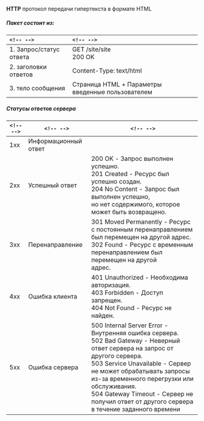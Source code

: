 **HTTP** протокол передачи гипертекста в формате HTML

##### Пакет состоит из:  

| `<!-- -->`                               | `<!-- -->`                                                                              |
| :----------------------------------------- | :---------------------------------------------------------------------------------------- |
| 1. Запрос/статус ответа | GET /site/site<br />200 OK                                                                |
| 2. заголовки ответов       | Content-Type: text/html                                                                   |
| 3. тело сообщения             | Страница HTML + Параметры введенные пользователем |



##### Статусы ответов сервера

| `<!-- -->` | `<!-- -->`                            | `<!-- -->`                                                                                                                                                                                                                                                                                                                                                                                                                                                                                                                                                 |
| ------------ | --------------------------------------- | ------------------------------------------------------------------------------------------------------------------------------------------------------------------------------------------------------------------------------------------------------------------------------------------------------------------------------------------------------------------------------------------------------------------------------------------------------------------------------------------------------------------------------------------------------------ |
| 1xx          | Информационный ответ |                                                                                                                                                                                                                                                                                                                                                                                                                                                                                                                                                              |
| 2xx          | Успешный ответ             | 200 OK - Запрос выполнен успешно.<br />201 Created - Ресурс был успешно создан.<br />204 No Content - Запрос был выполнен успешно, <br />но нет содержимого, которое может быть возвращено.                                                                                                                                                                                                                                                     |
| 3xx          | Перенаправление          | 301 Moved Permanently - Ресурс с постоянным перенаправлением<br />был перемещен на другой адрес.<br />302 Found - Ресурс с временным перенаправлением был перемещен на другой <br />адрес.                                                                                                                                                                                                                                                |
| 4xx          | Ошибка клиента             | 401 Unauthorized - Необходима авторизация.<br />403 Forbidden - Доступ запрещен.<br />404 Not Found - Ресурс не найден.                                                                                                                                                                                                                                                                                                                                                                                     |
| 5xx          | Ошибка сервера             | 500 Internal Server Error - Внутренняя ошибка сервера.<br />502 Bad Gateway - Неверный ответ сервера на запрос от другого сервера.<br />503 Service Unavailable - Сервер не может обрабатывать запросы из-за временного перегрузки или обслуживания.<br />504 Gateway Timeout - Сервер не получил ответ от другого сервера в течение заданного времени |

